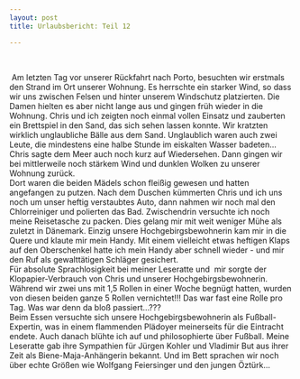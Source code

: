 ```yaml
---
layout: post
title: Urlaubsbericht: Teil 12

---
```


 

 Am letzten Tag vor unserer Rückfahrt nach Porto, besuchten wir erstmals den Strand im Ort unserer Wohnung. Es herrschte ein starker Wind, so dass wir uns zwischen Felsen und hinter unserem Windschutz platzierten. Die Damen hielten es aber nicht lange aus und gingen früh wieder in die Wohnung. Chris und ich zeigten noch einmal vollen Einsatz und zauberten ein Brettspiel in den Sand, das sich sehen lassen konnte. Wir kratzten wirklich unglaubliche Bälle aus dem Sand. Unglaublich waren auch zwei Leute, die mindestens eine halbe Stunde im eiskalten Wasser badeten... Chris sagte dem Meer auch noch kurz auf Wiedersehen. Dann gingen wir bei mittlerweile noch stärkem Wind und dunklen Wolken zu unserer Wohnung zurück.  
Dort waren die beiden Mädels schon fleißig gewesen und hatten angefangen zu putzen. Nach dem Duschen kümmerten Chris und ich uns noch um unser heftig verstaubtes Auto, dann nahmen wir noch mal den Chlorreiniger und polierten das Bad. Zwischendrin versuchte ich noch meine Reisetasche zu packen. Dies gelang mir mit weit weniger Mühe als zuletzt in Dänemark. Einzig unsere Hochgebirgsbewohnerin kam mir in die Quere und klaute mir mein Handy. Mit einem vielleicht etwas heftigen Klaps auf den Oberschenkel hatte ich mein Handy aber schnell wieder - und mir den Ruf als gewalttätigen Schläger gesichert.  
Für absolute Sprachlosigkeit bei meiner Leseratte und  mir sorgte der Klopapier-Verbrauch von Chris und unserer Hochgebirgsbewohnerin. Während wir zwei uns mit 1,5 Rollen in einer Woche begnügt hatten, wurden von diesen beiden ganze 5 Rollen vernichtet!!! Das war fast eine Rolle pro Tag. Was war denn da bloß passiert...???  
Beim Essen versuchte sich unsere Hochgebirgsbewohnerin als Fußball-Expertin, was in einem flammenden Plädoyer meinerseits für die Eintracht endete. Auch danach blühte ich auf und philosophierte über Fußball. Meine Leseratte gab ihre Sympathien für Jürgen Kohler und Vladimir But aus ihrer Zeit als Biene-Maja-Anhängerin bekannt. Und im Bett sprachen wir noch über echte Größen wie Wolfgang Feiersinger und den jungen Öztürk...
